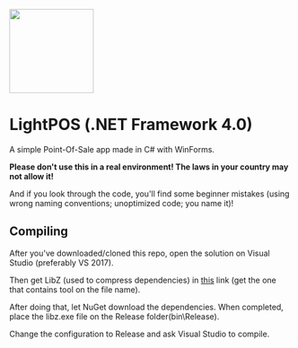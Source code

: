 <img src="https://i.imgur.com/JYXeSag.png" width="150px"></img>

# LightPOS (.NET Framework 4.0)
A simple Point-Of-Sale app made in C# with WinForms.


**Please don't use this in a real environment! The laws in your country may not allow it!**

And if you look through the code, you'll find some beginner mistakes (using wrong naming conventions; unoptimized code; you name it)!

## Compiling
After you've downloaded/cloned this repo, open the solution on Visual Studio (preferably VS 2017).

Then get LibZ (used to compress dependencies) in [this](https://github.com/MiloszKrajewski/LibZ/releases) link (get the one that contains tool on the file name).

After doing that, let NuGet download the dependencies. When completed, place the libz.exe file on the Release folder(bin\Release).

Change the configuration to Release and ask Visual Studio to compile.


